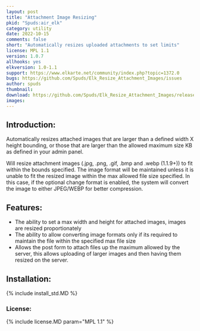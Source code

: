 ```yaml
---
layout: post
title: "Attachment Image Resizing"
pkid: "Spuds:air_elk"
category: utility
date: 2022-10-15
comments: false
short: "Automatically resizes uploaded attachments to set limits"
license: MPL 1.1
version: 1.0.7
allhooks: yes
elkversion: 1.0-1.1
support: https://www.elkarte.net/community/index.php?topic=1372.0
bugs: https://github.com/Spuds/Elk_Resize_Attachment_Images/issues
author: spuds
thumbnail:
download: https://github.com/Spuds/Elk_Resize_Attachment_Images/releases/download/V1.0.7/elk_ResizeAttachedImages.zip
images:
---
```


## Introduction:
Automatically resizes attached images that are larger than a defined width X height bounding, or those that are larger than the allowed maximum size KB as defined in your admin panel.

Will resize attachment images (.jpg, .png, .gif, .bmp and .webp (1.1.9+)) to fit within the bounds specified.  The image format will be maintained unless it is unable to fit the resized image within the max allowed file size specified.  In this case, if the optional change format is enabled, the system will convert the image to either JPEG/WEBP for better compression.

## Features:
-  The ability to set a max width and height for attached images, images are resized proportionately
-  The ability to allow converting image formats only if its required to maintain the file within the specified max file size
-  Allows the post form to attach files up the maximum allowed by the server, this allows uploading of larger images and then having them resized on the server.

## Installation:
{% include install_std.MD %}

### License:
{% include license.MD param="MPL 1.1" %}